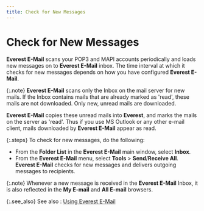 ```yaml
---
title: Check for New Messages
---
```


# Check for New Messages


**Everest E-Mail** scans your POP3  and MAPI accounts periodically and loads new messages on to **Everest 
 E-Mail** inbox. The time interval at which it checks for new messages  depends on how you have configured **Everest 
 E-Mail**.


{:.note}
**Everest E-Mail** scans only the  Inbox on the mail server for new mails. If the Inbox contains mails that  are already marked as 'read', these mails are not downloaded. Only new,  unread mails are downloaded.


**Everest E-Mail** copies these  unread mails into **Everest**, and  marks the mails on the server as 'read'. Thus if you use MS Outlook or  any other e-mail client, mails downloaded by **Everest 
 E-Mail** appear as read.


{:.steps}
To check for new messages, do the following:

- From the **Folder List** in the **Everest E-Mail** main window, select **Inbox**.
- From the **Everest E-Mail** menu, select **Tools**  > **Send**/**Receive 
 All**. **Everest E-Mail** checks  for new messages and delivers outgoing messages to recipients.



{:.note}
Whenever a new message is received in the  **Everest E-Mail** Inbox, it is also  reflected in the **My E-mail** and  **All E-mail** browsers.


{:.see_also}
See also
: [Using Everest  E-Mail]({{site.eml_baseurl}}/use-everest-e-mail/using_everest_e_mail.html)
